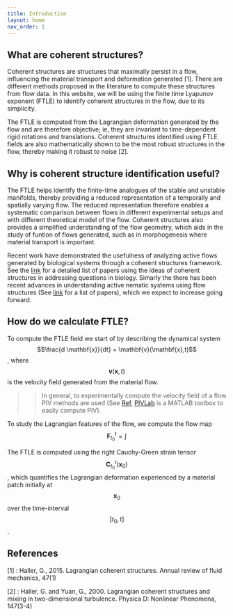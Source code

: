 ```yaml
---
title: Introduction
layout: home
nav_order: 1
---
```


## What are coherent structures?

Coherent structures are structures that maximally persist in a flow, influencing the material transport and deformation generated [1]. There are different methods proposed in the literature to compute these structures from flow data. In this website, we will be using the finite time Lyapunov exponent (FTLE) to identify coherent structures in the flow, due to its simplicity. 

The FTLE is computed from the Lagrangian deformation generated by the flow and are therefore objective; ie, they are invariant to time-dependent rigid rotations and  translations. Coherent structures identified using FTLE fields are also mathematically shown to be the most robust structures in the flow, thereby making it robust to noise [2]. 


## Why is coherent structure identification useful?

The FTLE helps identify the finite-time analogues of the stable and unstable manifolds, thereby providing a reduced representation of a temporally and spatially varying flow. The reduced representation therefore enables a systematic comparison between flows in different experimental setups and with different theoretical model of the flow. Coherent structures also provides a simplified understanding of the flow geometry, which aids in the study of funtion of flows generated, such as in morphogenesis where material transport is important.

Recent work have demonstrated the usefulness of analyzing active flows generated by biological systems through a coherent structures framework. See the [link](./docs/FTLEinBiology) for a detailed list of papers using the ideas of coherent structures in addressing questions in biology. Simarly the there has been recent advances in understanding active nematic systems using flow structures (See [link](./docs/FTLEinActiveSystems) for a list of papers), which we expect to increase going forward.

## How do we calculate FTLE?

To compute the FTLE field we start of by describing the dynamical system $$\frac{d \mathbf{x}}{dt} = \mathbf{v}(\mathbf{x},t)$$, where $$\mathbf{v}(\mathbf{x},t)$$ is the velocity field generated from the material flow. 

>> In general, to experimentally compute the velocity field of a flow PIV methods are used (See [Ref](https://en.wikipedia.org/wiki/Particle_image_velocimetry), [PIVLab](https://pivlab.blogspot.com/p/blog-page_19.html) is a MATLAB toolbox to easily compute PIV). 

To study the Lagrangian features of the flow, we compute the flow map  
$$ \mathbf{F}_{t_0}^t  = \int $$

The FTLE is computed using the right Cauchy-Green strain tensor $$\mathbf{C}_{t_0}^t(\mathbf{x}_0)$$, which quantifies the Lagrangian deformation experienced by a material patch initially at $$\mathbf{x}_0$$ over the time-interval $$[t_0,t]$$. 
 

## References

[1] : Haller, G., 2015. Lagrangian coherent structures. Annual review of fluid mechanics, 47(1)

[2] : Haller, G. and Yuan, G., 2000. Lagrangian coherent structures and mixing in two-dimensional turbulence. Physica D: Nonlinear Phenomena, 147(3-4)

